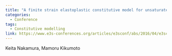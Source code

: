 ```yaml
---
title: "A finite strain elastoplastic constitutive model for unsaturated soils incorporating mechanisms of compaction and hydraulic collapse"
categories:
  - Conference
tags:
  - Constitutive modelling
link: https://www.e3s-conferences.org/articles/e3sconf/abs/2016/04/e3sconf_eunsat2016_17001/e3sconf_eunsat2016_17001.html
---
```


Keita Nakamura, Mamoru Kikumoto
